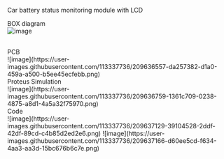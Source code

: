 Car battery status monitoring module with LCD<br/>

BOX diagram
<br/>
![image](https://user-images.githubusercontent.com/113337736/209636451-e12c6e89-6e4a-4d40-aedf-6022a67c318d.png)

<br/>
PCB
<br/>
![image](https://user-images.githubusercontent.com/113337736/209636557-da257382-d1a0-459a-a500-b5ee45ecfebb.png)

<br/>
Proteus Simulation
<br/>
![image](https://user-images.githubusercontent.com/113337736/209636759-1361c709-0238-4875-a8d1-4a5a32f75970.png)

<br/>
Code
<br/>
![image](https://user-images.githubusercontent.com/113337736/209637129-39104528-2ddf-42df-89cd-c4b85d2ed2e6.png)
![image](https://user-images.githubusercontent.com/113337736/209637166-d60ee5cd-f634-4aa3-aa3d-15bc676b6c7e.png)

